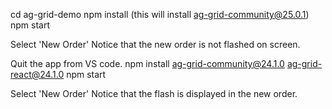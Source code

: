 cd ag-grid-demo
npm install (this will install ag-grid-community@25.0.1)
npm start

Select 'New Order'
Notice that the new order is not flashed on screen.

Quit the app from VS code.
npm install ag-grid-community@24.1.0 ag-grid-react@24.1.0
npm start

Select 'New Order'
Notice that the flash is displayed in the new order.
